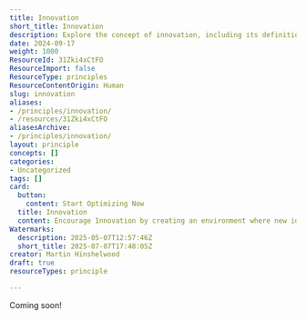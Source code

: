 ```yaml
---
title: Innovation
short_title: Innovation
description: Explore the concept of innovation, including its definition, importance, and impact on progress across industries. Content will be available soon.
date: 2024-09-17
weight: 1000
ResourceId: 31Zki4xCtFO
ResourceImport: false
ResourceType: principles
ResourceContentOrigin: Human
slug: innovation
aliases:
- /principles/innovation/
- /resources/31Zki4xCtFO
aliasesArchive:
- /principles/innovation/
layout: principle
concepts: []
categories:
- Uncategorized
tags: []
card:
  button:
    content: Start Optimizing Now
  title: Innovation
  content: Encourage Innovation by creating an environment where new ideas and approaches are explored to solve challenges and create value.
Watermarks:
  description: 2025-05-07T12:57:46Z
  short_title: 2025-07-07T17:48:05Z
creator: Martin Hinshelwood
draft: true
resourceTypes: principle

---
```

Coming soon!
